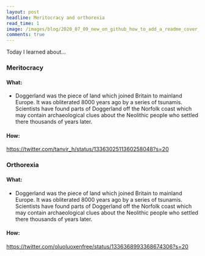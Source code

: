 ```yaml
---
layout: post
headline: Meritocracy and orthorexia
read_time: 1
image: /images/blog/2020_07_09_new_on_github_how_to_add_a_readme_cover_to_your_github_profile/gh_profile_cover.jpg
comments: true
---
```


Today I learned about...

### Meritocracy 

#### What:

* Doggerland was the piece of land which joined Britain to mainland Europe.  It was obliterated 8000 years ago by a series of tsunamis.  Scientists have found parts of Doggerland off the Norfolk coast which may contain archaeological clues about the Neolithic people who settled there thousands of years later.

#### How:

https://twitter.com/tanvir_h/status/1336302511360258048?s=20

### Orthorexia 

#### What:

* Doggerland was the piece of land which joined Britain to mainland Europe.  It was obliterated 8000 years ago by a series of tsunamis.  Scientists have found parts of Doggerland off the Norfolk coast which may contain archaeological clues about the Neolithic people who settled there thousands of years later.

#### How:

https://twitter.com/oluoluoxenfree/status/1336368993368674306?s=20
